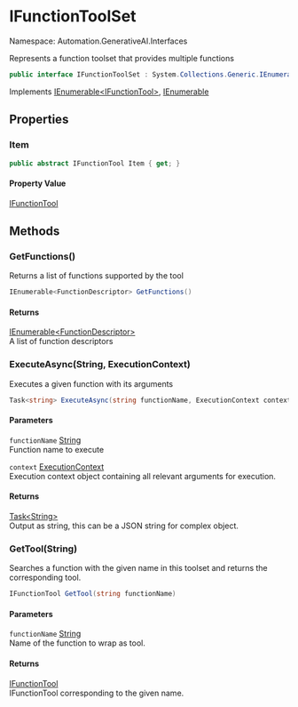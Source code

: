 # IFunctionToolSet

Namespace: Automation.GenerativeAI.Interfaces

Represents a function toolset that provides multiple functions

```csharp
public interface IFunctionToolSet : System.Collections.Generic.IEnumerable`1[[Automation.GenerativeAI.Interfaces.IFunctionTool, GenerativeAI, Version=1.2.8734.98, Culture=neutral, PublicKeyToken=null]], System.Collections.IEnumerable
```

Implements [IEnumerable&lt;IFunctionTool&gt;](https://docs.microsoft.com/en-us/dotnet/api/system.collections.generic.ienumerable-1), [IEnumerable](https://docs.microsoft.com/en-us/dotnet/api/system.collections.ienumerable)

## Properties

### **Item**

```csharp
public abstract IFunctionTool Item { get; }
```

#### Property Value

[IFunctionTool](./automation.generativeai.interfaces.ifunctiontool.md)<br>

## Methods

### **GetFunctions()**

Returns a list of functions supported by the tool

```csharp
IEnumerable<FunctionDescriptor> GetFunctions()
```

#### Returns

[IEnumerable&lt;FunctionDescriptor&gt;](https://docs.microsoft.com/en-us/dotnet/api/system.collections.generic.ienumerable-1)<br>
A list of function descriptors

### **ExecuteAsync(String, ExecutionContext)**

Executes a given function with its arguments

```csharp
Task<string> ExecuteAsync(string functionName, ExecutionContext context)
```

#### Parameters

`functionName` [String](https://docs.microsoft.com/en-us/dotnet/api/system.string)<br>
Function name to execute

`context` [ExecutionContext](./automation.generativeai.interfaces.executioncontext.md)<br>
Execution context object containing all relevant arguments for execution.

#### Returns

[Task&lt;String&gt;](https://docs.microsoft.com/en-us/dotnet/api/system.threading.tasks.task-1)<br>
Output as string, this can be a JSON string for complex object.

### **GetTool(String)**

Searches a function with the given name in this toolset and returns the 
 corresponding tool.

```csharp
IFunctionTool GetTool(string functionName)
```

#### Parameters

`functionName` [String](https://docs.microsoft.com/en-us/dotnet/api/system.string)<br>
Name of the function to wrap as tool.

#### Returns

[IFunctionTool](./automation.generativeai.interfaces.ifunctiontool.md)<br>
IFunctionTool corresponding to the given name.
